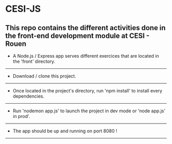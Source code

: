 # CESI-JS
## This repo contains the different activities done in the front-end development module at CESI - Rouen

- A Node.js / Express app serves different exercices that are located in the 'front' directory.

---
- Download / clone this project.
---
- Once located in the project's directory, run 'npm install' to install every dependencies.
---
- Run 'nodemon app.js' to launch the project in dev mode or 'node app.js' in prod'.
---
- The app should be up and running on port 8080 !
---


